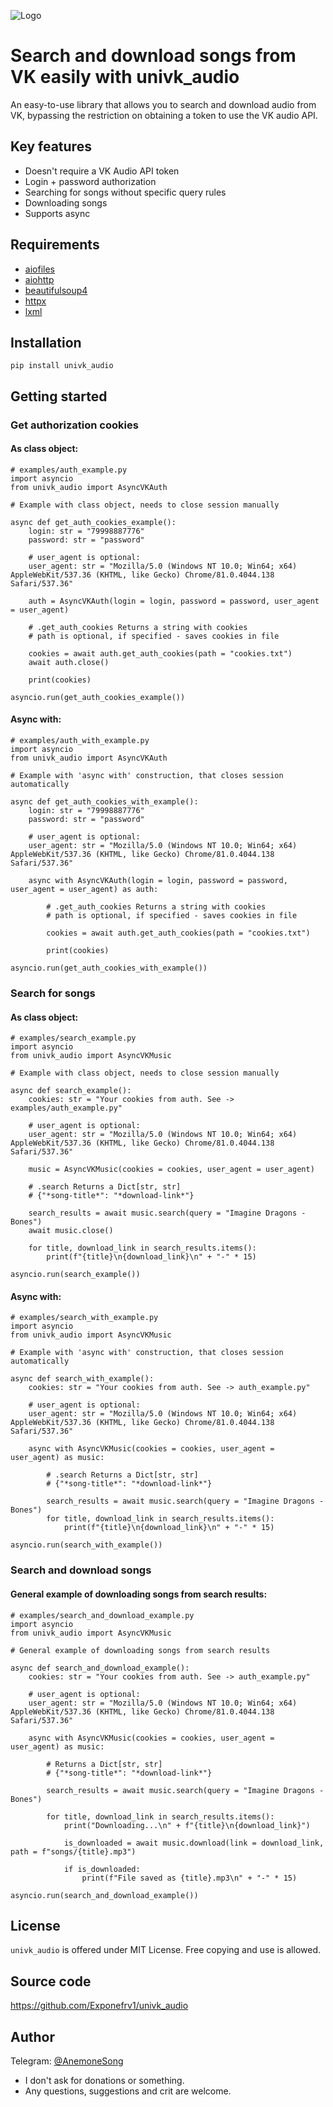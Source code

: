 ![Logo](https://i.imgur.com/SyW0EVb.png)
# Search and download songs from VK easily with univk_audio
An easy-to-use library that allows you to search and download audio from VK, bypassing the restriction on obtaining a token to use the VK audio API.

## Key features

*  Doesn't require a VK Audio API token
*  Login + password authorization
*  Searching for songs without specific query rules
*  Downloading songs
*  Supports async

## Requirements
*  [aiofiles](https://pypi.org/project/aiofiles/)
*  [aiohttp](https://pypi.org/project/aiohttp/)
*  [beautifulsoup4](https://pypi.org/project/beautifulsoup4/)
*  [httpx](https://pypi.org/project/httpx/)
*  [lxml](https://pypi.org/project/lxml/)
 
## Installation
```
pip install univk_audio
```

## Getting started

### Get authorization cookies

#### As class object:

```python3
# examples/auth_example.py
import asyncio
from univk_audio import AsyncVKAuth

# Example with class object, needs to close session manually

async def get_auth_cookies_example():
    login: str = "79998887776"
    password: str = "password"

    # user_agent is optional:
    user_agent: str = "Mozilla/5.0 (Windows NT 10.0; Win64; x64) AppleWebKit/537.36 (KHTML, like Gecko) Chrome/81.0.4044.138 Safari/537.36"

    auth = AsyncVKAuth(login = login, password = password, user_agent = user_agent)

    # .get_auth_cookies Returns a string with cookies
    # path is optional, if specified - saves cookies in file

    cookies = await auth.get_auth_cookies(path = "cookies.txt")
    await auth.close()

    print(cookies)

asyncio.run(get_auth_cookies_example())
```

#### Async with:

```python3
# examples/auth_with_example.py
import asyncio
from univk_audio import AsyncVKAuth

# Example with 'async with' construction, that closes session automatically

async def get_auth_cookies_with_example():
    login: str = "79998887776"
    password: str = "password"

    # user_agent is optional:
    user_agent: str = "Mozilla/5.0 (Windows NT 10.0; Win64; x64) AppleWebKit/537.36 (KHTML, like Gecko) Chrome/81.0.4044.138 Safari/537.36"

    async with AsyncVKAuth(login = login, password = password, user_agent = user_agent) as auth:

        # .get_auth_cookies Returns a string with cookies
        # path is optional, if specified - saves cookies in file

        cookies = await auth.get_auth_cookies(path = "cookies.txt") 

        print(cookies)

asyncio.run(get_auth_cookies_with_example())
```

### Search for songs

#### As class object:

```python3
# examples/search_example.py
import asyncio
from univk_audio import AsyncVKMusic

# Example with class object, needs to close session manually

async def search_example():
    cookies: str = "Your cookies from auth. See -> examples/auth_example.py"

    # user_agent is optional:
    user_agent: str = "Mozilla/5.0 (Windows NT 10.0; Win64; x64) AppleWebKit/537.36 (KHTML, like Gecko) Chrome/81.0.4044.138 Safari/537.36"

    music = AsyncVKMusic(cookies = cookies, user_agent = user_agent)

    # .search Returns a Dict[str, str]
    # {"*song-title*": "*download-link*"}

    search_results = await music.search(query = "Imagine Dragons - Bones")
    await music.close()

    for title, download_link in search_results.items():
        print(f"{title}\n{download_link}\n" + "-" * 15)

asyncio.run(search_example())
```

#### Async with:

```python3
# examples/search_with_example.py
import asyncio
from univk_audio import AsyncVKMusic

# Example with 'async with' construction, that closes session automatically

async def search_with_example():
    cookies: str = "Your cookies from auth. See -> auth_example.py"

    # user_agent is optional:
    user_agent: str = "Mozilla/5.0 (Windows NT 10.0; Win64; x64) AppleWebKit/537.36 (KHTML, like Gecko) Chrome/81.0.4044.138 Safari/537.36"

    async with AsyncVKMusic(cookies = cookies, user_agent = user_agent) as music:

        # .search Returns a Dict[str, str]
        # {"*song-title*": "*download-link*"}

        search_results = await music.search(query = "Imagine Dragons - Bones")
        for title, download_link in search_results.items():
            print(f"{title}\n{download_link}\n" + "-" * 15)

asyncio.run(search_with_example())
```

### Search and download songs

#### General example of downloading songs from search results:

```python3
# examples/search_and_download_example.py
import asyncio
from univk_audio import AsyncVKMusic

# General example of downloading songs from search results

async def search_and_download_example():
    cookies: str = "Your cookies from auth. See -> auth_example.py"

    # user_agent is optional:
    user_agent: str = "Mozilla/5.0 (Windows NT 10.0; Win64; x64) AppleWebKit/537.36 (KHTML, like Gecko) Chrome/81.0.4044.138 Safari/537.36"

    async with AsyncVKMusic(cookies = cookies, user_agent = user_agent) as music:

        # Returns a Dict[str, str]
        # {"*song-title*": "*download-link*"}

        search_results = await music.search(query = "Imagine Dragons - Bones")

        for title, download_link in search_results.items():
            print("Downloading...\n" + f"{title}\n{download_link}")

            is_downloaded = await music.download(link = download_link, path = f"songs/{title}.mp3")

            if is_downloaded:
                print(f"File saved as {title}.mp3\n" + "-" * 15)

asyncio.run(search_and_download_example())
```

## License
```univk_audio``` is offered under MIT License.
Free copying and use is allowed.

## Source code
https://github.com/Exponefrv1/univk_audio

## Author
Telegram: [@AnemoneSong](https://t.me/AnemoneSong)
*  I don't ask for donations or something.
*  Any questions, suggestions and crit are welcome.
